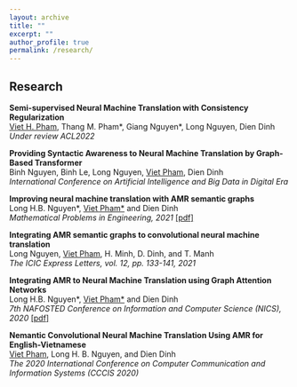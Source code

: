 ```yaml
---
layout: archive
title: ""
excerpt: ""
author_profile: true
permalink: /research/
---
```


## Research

**Semi-supervised Neural Machine Translation with Consistency Regularization**  
<u>Viet H. Pham</u>, Thang M. Pham*, Giang Nguyen*, Long Nguyen, Dien Dinh\
*Under review ACL2022*

**Providing Syntactic Awareness to Neural Machine Translation by Graph-Based Transformer**  
Binh Nguyen, Binh Le, Long Nguyen, <u>Viet Pham</u>, Dien Dinh\
*International Conference on Artificial Intelligence and Big Data in Digital Era*

**Improving neural machine translation with AMR semantic graphs**  
Long H.B. Nguyen*, <u>Viet Pham*</u> and Dien Dinh\
*Mathematical Problems in Engineering, 2021* [[pdf]](https://downloads.hindawi.com/journals/mpe/2021/9939389.pdf)

**Integrating AMR semantic graphs to convolutional neural machine translation**  
Long Nguyen, <u>Viet Pham</u>, H. Minh, D. Dinh, and T. Manh\
*The ICIC Express Letters, vol. 12, pp. 133-141, 2021*

**Integrating AMR to Neural Machine Translation using Graph Attention Networks**  
Long H.B. Nguyen*, <u>Viet Pham*</u> and Dien Dinh\
*7th NAFOSTED Conference on Information and Computer Science (NICS), 2020* [[pdf]](https://ieeexplore.ieee.org/document/9335896)

**Nemantic Convolutional Neural Machine Translation Using AMR for English-Vietnamese**  
<u>Viet Pham</u>, Long H. B. Nguyen, and Dien Dinh\
*The 2020 International Conference on Computer Communication and Information Systems
(CCCIS 2020)*
